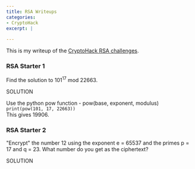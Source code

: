 ```yaml
---
title: RSA Writeups
categories:
- CryptoHack
excerpt: |
  
---
```


This is my writeup of the [CryptoHack RSA challenges](https://cryptohack.org/challenges/rsa).


### RSA Starter 1

Find the solution to 101<sup>17</sup> mod 22663.


SOLUTION

Use the python pow function - pow(base, exponent, modulus)
<br>
`print(pow(101, 17, 22663))`
<br>
This gives 19906.

### RSA Starter 2

"Encrypt" the number 12 using the exponent e = 65537 and the primes p = 17 and q = 23. What number do you get as the ciphertext?


SOLUTION
